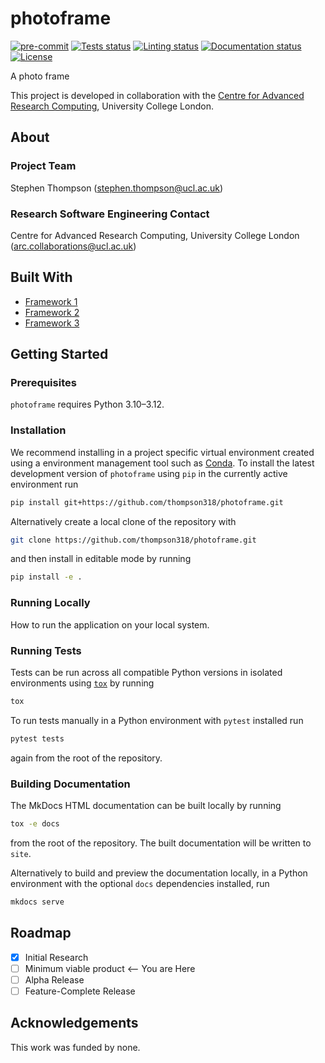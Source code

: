 # photoframe

[![pre-commit](https://img.shields.io/badge/pre--commit-enabled-brightgreen?logo=pre-commit&logoColor=white)](https://github.com/pre-commit/pre-commit)
[![Tests status][tests-badge]][tests-link]
[![Linting status][linting-badge]][linting-link]
[![Documentation status][documentation-badge]][documentation-link]
[![License][license-badge]](./LICENSE.md)

<!--
[![PyPI version][pypi-version]][pypi-link]
[![Conda-Forge][conda-badge]][conda-link]
[![PyPI platforms][pypi-platforms]][pypi-link]
-->

<!-- prettier-ignore-start -->
[tests-badge]:              https://github.com/thompson318/photoframe/actions/workflows/tests.yml/badge.svg
[tests-link]:               https://github.com/thompson318/photoframe/actions/workflows/tests.yml
[linting-badge]:            https://github.com/thompson318/photoframe/actions/workflows/linting.yml/badge.svg
[linting-link]:             https://github.com/thompson318/photoframe/actions/workflows/linting.yml
[documentation-badge]:      https://github.com/thompson318/photoframe/actions/workflows/docs.yml/badge.svg
[documentation-link]:       https://github.com/thompson318/photoframe/actions/workflows/docs.yml
[conda-badge]:              https://img.shields.io/conda/vn/conda-forge/photoframe
[conda-link]:               https://github.com/conda-forge/photoframe-feedstock
[pypi-link]:                https://pypi.org/project/photoframe/
[pypi-platforms]:           https://img.shields.io/pypi/pyversions/photoframe
[pypi-version]:             https://img.shields.io/pypi/v/photoframe
[license-badge]:            https://img.shields.io/badge/License-GPLv3-blue.svg
<!-- prettier-ignore-end -->

A photo frame

This project is developed in collaboration with the
[Centre for Advanced Research Computing](https://ucl.ac.uk/arc), University
College London.

## About

### Project Team

Stephen Thompson ([stephen.thompson@ucl.ac.uk](mailto:stephen.thompson@ucl.ac.uk))

<!-- TODO: how do we have an array of collaborators ? -->

### Research Software Engineering Contact

Centre for Advanced Research Computing, University College London
([arc.collaborations@ucl.ac.uk](mailto:arc.collaborations@ucl.ac.uk))

## Built With

<!-- TODO: can cookiecutter make a list of frameworks? -->

- [Framework 1](https://something.com)
- [Framework 2](https://something.com)
- [Framework 3](https://something.com)

## Getting Started

### Prerequisites

<!-- Any tools or versions of languages needed to run code. For example specific Python or Node versions. Minimum hardware requirements also go here. -->

`photoframe` requires Python 3.10&ndash;3.12.

### Installation

<!-- How to build or install the application. -->

We recommend installing in a project specific virtual environment created using
a environment management tool such as
[Conda](https://docs.conda.io/projects/conda/en/stable/). To install the latest
development version of `photoframe` using `pip` in the currently active
environment run

```sh
pip install git+https://github.com/thompson318/photoframe.git
```

Alternatively create a local clone of the repository with

```sh
git clone https://github.com/thompson318/photoframe.git
```

and then install in editable mode by running

```sh
pip install -e .
```

### Running Locally

How to run the application on your local system.

### Running Tests

<!-- How to run tests on your local system. -->

Tests can be run across all compatible Python versions in isolated environments
using [`tox`](https://tox.wiki/en/latest/) by running

```sh
tox
```

To run tests manually in a Python environment with `pytest` installed run

```sh
pytest tests
```

again from the root of the repository.

### Building Documentation

The MkDocs HTML documentation can be built locally by running

```sh
tox -e docs
```

from the root of the repository. The built documentation will be written to
`site`.

Alternatively to build and preview the documentation locally, in a Python
environment with the optional `docs` dependencies installed, run

```sh
mkdocs serve
```

## Roadmap

- [x] Initial Research
- [ ] Minimum viable product <-- You are Here
- [ ] Alpha Release
- [ ] Feature-Complete Release

## Acknowledgements

This work was funded by none.
